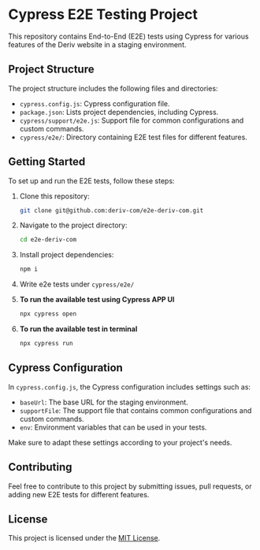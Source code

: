 # Cypress E2E Testing Project

This repository contains End-to-End (E2E) tests using Cypress for various features of the Deriv website in a staging environment.

## Project Structure

The project structure includes the following files and directories:

- `cypress.config.js`: Cypress configuration file.
- `package.json`: Lists project dependencies, including Cypress.
- `cypress/support/e2e.js`: Support file for common configurations and custom commands.
- `cypress/e2e/`: Directory containing E2E test files for different features.

## Getting Started

To set up and run the E2E tests, follow these steps:

1. Clone this repository:

   ```bash
   git clone git@github.com:deriv-com/e2e-deriv-com.git
2. Navigate to the project directory:
    ```bash
    cd e2e-deriv-com
3. Install project dependencies:
    ```bash
    npm i
4. Write e2e tests under `cypress/e2e/`

5. **To run the available test using Cypress APP UI**
    ```sh
    npx cypress open
    ```
6. **To run the available test in terminal**
    ```sh
    npx cypress run

## Cypress Configuration

In `cypress.config.js`, the Cypress configuration includes settings such as:

- `baseUrl`: The base URL for the staging environment.
- `supportFile`: The support file that contains common configurations and custom commands.
- `env`: Environment variables that can be used in your tests.

Make sure to adapt these settings according to your project's needs.

## Contributing

Feel free to contribute to this project by submitting issues, pull requests, or adding new E2E tests for different features.

## License

This project is licensed under the [MIT License](LICENSE).


